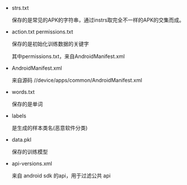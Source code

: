 - strs.txt

    保存的是常见的APK的字符串，通过instrs取完全不一样的APK的交集而成。

- action.txt permissions.txt

    保存的是初始化训练数据的关键字

    其中permissions.txt，来自AndroidManifest.xml

- AndroidManifest.xml

  来自源码 //device/apps/common/AndroidManifest.xml

- words.txt

  保存的是单词

- labels

  是生成的样本类名(恶意软件分类)

- data.pkl

  保存的训练模型

- api-versions.xml

  来自 android sdk 的api，用于过滤公共 api

